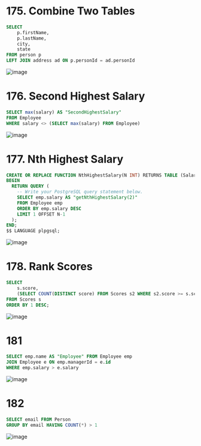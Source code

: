 # 175. Combine Two Tables
```sql
SELECT 
    p.firstName,
    p.lastName,
    city,
    state
FROM person p
LEFT JOIN address ad ON p.personId = ad.personId
```
![image](https://github.com/ngllsq/sql_projects/assets/114596475/39be9a85-a4c8-4249-8048-6a57e61aa823)

# 176. Second Highest Salary
```sql
SELECT max(salary) AS "SecondHighestSalary"
FROM Employee
WHERE salary <> (SELECT max(salary) FROM Employee)
```
![image](https://github.com/ngllsq/sql_projects/assets/114596475/8f5a25dd-c247-45f9-9910-c33124deddcb)

# 177. Nth Highest Salary
```sql
CREATE OR REPLACE FUNCTION NthHighestSalary(N INT) RETURNS TABLE (Salary INT) AS $$
BEGIN
  RETURN QUERY (
    -- Write your PostgreSQL query statement below.
    SELECT emp.salary AS "getNthHighestSalary(2)"
    FROM Employee emp
    ORDER BY emp.salary DESC
    LIMIT 1 OFFSET N-1
  );
END;
$$ LANGUAGE plpgsql;
```
![image](https://github.com/ngllsq/sql_projects/assets/114596475/9912aef4-02bc-46cc-92f3-46312e5bc947)

# 178. Rank Scores
```sql
SELECT 
    s.score, 
    (SELECT COUNT(DISTINCT score) FROM Scores s2 WHERE s2.score >= s.score) as "rank"
FROM Scores s
ORDER BY 1 DESC;
```
![image](https://github.com/ngllsq/sql_projects/assets/114596475/833fa611-c36a-4b11-8829-b680b3b14392)

# 181
```sql
SELECT emp.name AS "Employee" FROM Employee emp
JOIN Employee e ON emp.managerId = e.id
WHERE emp.salary > e.salary
```
![image](https://github.com/ngllsq/sql_projects/assets/114596475/ac2c9121-862d-4c29-9cba-a159e61cfee5)


# 182
```sql
SELECT email FROM Person
GROUP BY email HAVING COUNT(*) > 1
```
![image](https://github.com/ngllsq/sql_projects/assets/114596475/59b89b85-8f25-4ca9-a500-0da032217325)
